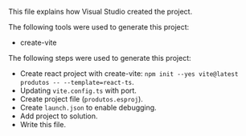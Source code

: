 This file explains how Visual Studio created the project.

The following tools were used to generate this project:
- create-vite

The following steps were used to generate this project:
- Create react project with create-vite: `npm init --yes vite@latest produtos -- --template=react-ts`.
- Updating `vite.config.ts` with port.
- Create project file (`produtos.esproj`).
- Create `launch.json` to enable debugging.
- Add project to solution.
- Write this file.
